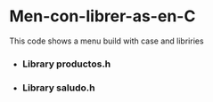 # Men-con-librer-as-en-C
This code shows a menu build with case and  libriries

* ### Library productos.h
* ### Library saludo.h
